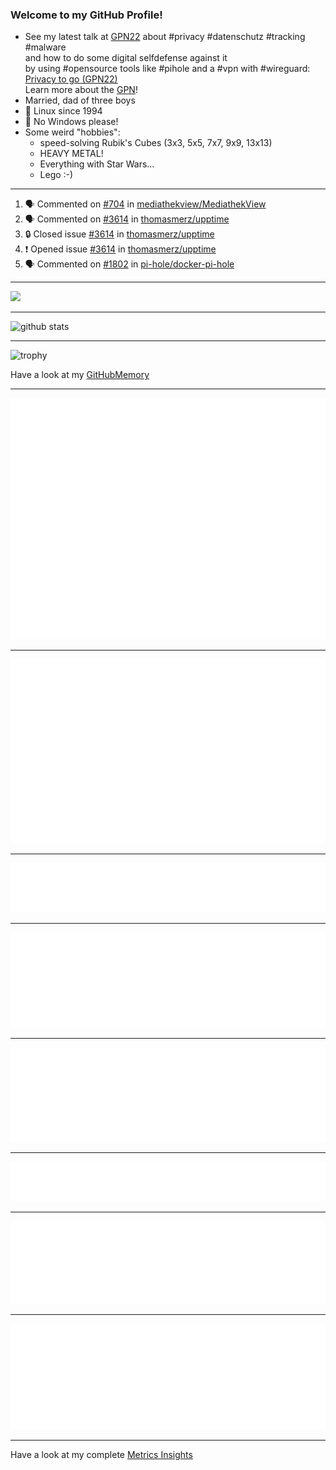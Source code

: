 ### Welcome to my GitHub Profile!
  
- See my latest talk at [GPN22](https://media.ccc.de/c/gpn22?sort=date) about #privacy #datenschutz #tracking #malware  
  and how to do some digital selfdefense against it  
  by using #opensource tools like #pihole and a #vpn with #wireguard:  
  [Privacy to go (GPN22)](https://github.com/thomasmerz/talks/tree/main/2024_05_30_GPN22_Privacy_to_go)  
  Learn more about the [GPN](https://entropia.de/GPN)!
- Married, dad of three boys
- 🐧 Linux since 1994
- 🚫 No Windows please!
- Some weird "hobbies":
  - speed-solving Rubik's Cubes (3x3, 5x5, 7x7, 9x9, 13x13)
  - HEAVY METAL!
  - Everything with Star Wars…
  - Lego :-)
  
---

<!--START_SECTION:activity-->
1. 🗣 Commented on [#704](https://github.com/mediathekview/MediathekView/issues/704#issuecomment-2958383410) in [mediathekview/MediathekView](https://github.com/mediathekview/MediathekView)
2. 🗣 Commented on [#3614](https://github.com/thomasmerz/upptime/issues/3614#issuecomment-2953616294) in [thomasmerz/upptime](https://github.com/thomasmerz/upptime)
3. 🔒 Closed issue [#3614](https://github.com/thomasmerz/upptime/issues/3614) in [thomasmerz/upptime](https://github.com/thomasmerz/upptime)
4. ❗ Opened issue [#3614](https://github.com/thomasmerz/upptime/issues/3614) in [thomasmerz/upptime](https://github.com/thomasmerz/upptime)
5. 🗣 Commented on [#1802](https://github.com/pi-hole/docker-pi-hole/issues/1802#issuecomment-2953138497) in [pi-hole/docker-pi-hole](https://github.com/pi-hole/docker-pi-hole)
<!--END_SECTION:activity-->

---

![](https://komarev.com/ghpvc/?username=thomasmerz)

---
  
![github stats](https://github-readme-stats.vercel.app/api?username=thomasmerz&show_icons=true)  
  
---
  
![trophy](https://github-profile-trophy.vercel.app/?username=thomasmerz&column=3&margin-w=10&margin-h=10)  
  
Have a look at my [GitHubMemory](https://githubmemory.com/@thomasmerz)
  
---
  
![Metrics Base](/metrics.base.svg)
  
---
  
![My coding habits](/metrics.plugin.habits.charts.svg)
  
---
  
![My coding facts](/metrics.plugin.habits.facts.svg)
  
---
  
![Followup Opened by me](/metrics.plugin.followup.user.svg)
  
---
  
![Followup Opened on user's repositories](/metrics.plugin.followup.svg)
  
---
  
![My Achievmens](/metrics.plugin.achievements.svg)
  
---
  
![My Languages Details](/metrics.plugin.languages.details.svg)
  
---
  
![My Languages Indepth](/metrics.plugin.languages.indepth.svg)
  
---
  
Have a look at my complete [Metrics Insights](https://metrics.lecoq.io/about/thomasmerz)

